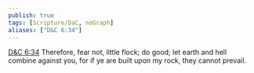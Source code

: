 ```yaml
---
publish: true
tags: [Scripture/DaC, noGraph]
aliases: ["D&C 6:34"]
---
```

[D&C 6:34](https://churchofjesuschrist.org/study/scriptures/dc-testament/dc/6?lang=eng&id=p34#p34) Therefore, fear not, little flock; do good; let earth and hell combine against you, for if ye are built upon my rock, they cannot prevail.
